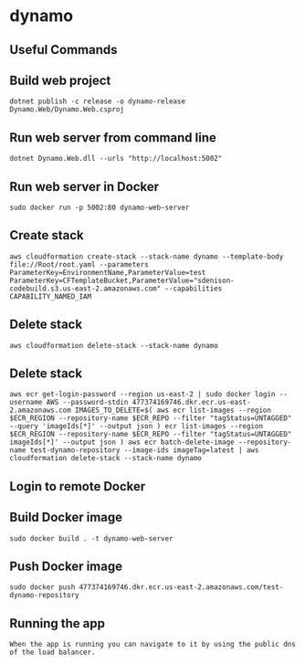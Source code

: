 # dynamo 

## Useful Commands

## Build web project
    dotnet publish -c release -o dynamo-release Dynamo.Web/Dynamo.Web.csproj

## Run web server from command line
    dotnet Dynamo.Web.dll --urls "http://localhost:5002"

## Run web server in Docker
    sudo docker run -p 5002:80 dynamo-web-server

## Create stack
    aws cloudformation create-stack --stack-name dynamo --template-body file://Root/root.yaml --parameters ParameterKey=EnvironmentName,ParameterValue=test ParameterKey=CFTemplateBucket,ParameterValue="sdenison-codebuild.s3.us-east-2.amazonaws.com" --capabilities CAPABILITY_NAMED_IAM

## Delete stack
    aws cloudformation delete-stack --stack-name dynamo

## Delete stack
    aws ecr get-login-password --region us-east-2 | sudo docker login --username AWS --password-stdin 477374169746.dkr.ecr.us-east-2.amazonaws.com IMAGES_TO_DELETE=$( aws ecr list-images --region $ECR_REGION --repository-name $ECR_REPO --filter "tagStatus=UNTAGGED" --query 'imageIds[*]' --output json ) ecr list-images --region $ECR_REGION --repository-name $ECR_REPO --filter "tagStatus=UNTAGGED" imageIds[*]' --output json ) aws ecr batch-delete-image --repository-name test-dynamo-repository --image-ids imageTag=latest | aws cloudformation delete-stack --stack-name dynamo

## Login to remote Docker

## Build Docker image
    sudo docker build . -t dynamo-web-server

## Push Docker image
    sudo docker push 477374169746.dkr.ecr.us-east-2.amazonaws.com/test-dynamo-repository

## Running the app
    When the app is running you can navigate to it by using the public dns of the load balancer.

